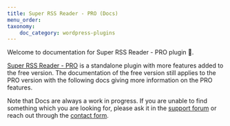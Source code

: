 ```yaml
---
title: Super RSS Reader - PRO (Docs)
menu_order: 
taxonomy:
    doc_category: wordpress-plugins
---
```


Welcome to documentation for Super RSS Reader - PRO plugin 👋.

[Super RSS Reader - PRO](/wordpress-plugins/super-rss-reader-pro/) is a standalone plugin with more features added to the free version. The documentation of the free version still applies to the PRO version with the following docs giving more information on the PRO features.

Note that Docs are always a work in progress. If you are unable to find something which you are looking for, please ask it in the [support forum](/forum) or reach out through the [contact form](/contact/).
